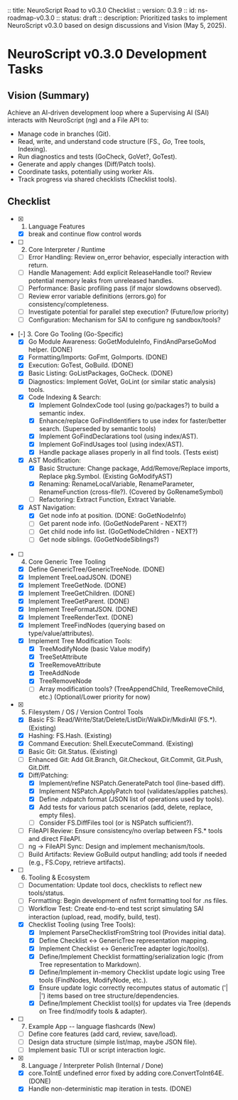 :: title: NeuroScript Road to v0.3.0 Checklist
:: version: 0.3.9
:: id: ns-roadmap-v0.3.0
:: status: draft
:: description: Prioritized tasks to implement NeuroScript v0.3.0 based on design discussions and Vision (May 5, 2025).

# NeuroScript v0.3.0 Development Tasks

## Vision (Summary)

Achieve an AI-driven development loop where a Supervising AI (SAI) interacts with NeuroScript (ng) and a File API to:
- Manage code in branches (Git).
- Read, write, and understand code structure (FS.*, Go*, Tree tools, Indexing).
- Run diagnostics and tests (GoCheck, GoVet?, GoTest).
- Generate and apply changes (Diff/Patch tools).
- Coordinate tasks, potentially using worker AIs.
- Track progress via shared checklists (Checklist tools).

## Checklist

- [x] 1. Language Features
    - [x] break and continue flow control words

- [ ] 2. Core Interpreter / Runtime
    - [ ] Error Handling: Review on_error behavior, especially interaction with return.
    - [ ] Handle Management: Add explicit ReleaseHandle tool? Review potential memory leaks from unreleased handles.
    - [ ] Performance: Basic profiling pass (if major slowdowns observed).
    - [ ] Review error variable definitions (errors.go) for consistency/completeness.
    - [ ] Investigate potential for parallel step execution? (Future/low priority)
    - [ ] Configuration: Mechanism for SAI to configure ng sandbox/tools?

- [-] 3. Core Go Tooling (Go-Specific)
    - [x] Go Module Awareness: GoGetModuleInfo, FindAndParseGoMod helper. (DONE)
    - [x] Formatting/Imports: GoFmt, GoImports. (DONE)
    - [x] Execution: GoTest, GoBuild. (DONE)
    - [x] Basic Listing: GoListPackages, GoCheck. (DONE)
    - [x] Diagnostics: Implement GoVet, GoLint (or similar static analysis) tools.
    - [x] Code Indexing & Search:
        - [x] Implement GoIndexCode tool (using go/packages?) to build a semantic index.
        - [x] Enhance/replace GoFindIdentifiers to use index for faster/better search. (Superseded by semantic tools)
        - [x] Implement GoFindDeclarations tool (using index/AST).
        - [x] Implement GoFindUsages tool (using index/AST).
        - [x] Handle package aliases properly in all find tools. (Tests exist)
    - [x] AST Modification:
        - [x] Basic Structure: Change package, Add/Remove/Replace imports, Replace pkg.Symbol. (Existing GoModifyAST)
        - [x] Renaming: RenameLocalVariable, RenameParameter, RenameFunction (cross-file?). (Covered by GoRenameSymbol)
        - [ ] Refactoring: Extract Function, Extract Variable.
    - [x] AST Navigation:
        - [x] Get node info at position. (DONE: GoGetNodeInfo)
        - [ ] Get parent node info. (GoGetNodeParent - NEXT?)
        - [ ] Get child node info list. (GoGetNodeChildren - NEXT?)
        - [ ] Get node siblings. (GoGetNodeSiblings?)

- [ ] 4. Core Generic Tree Tooling
    - [x] Define GenericTree/GenericTreeNode. (DONE)
    - [x] Implement TreeLoadJSON. (DONE)
    - [x] Implement TreeGetNode. (DONE)
    - [x] Implement TreeGetChildren. (DONE)
    - [x] Implement TreeGetParent. (DONE)
    - [x] Implement TreeFormatJSON. (DONE)
    - [x] Implement TreeRenderText. (DONE)
    - [x] Implement TreeFindNodes (querying based on type/value/attributes).
    - [x] Implement Tree Modification Tools:
        - [x] TreeModifyNode (basic Value modify)
        - [x] TreeSetAttribute
        - [x] TreeRemoveAttribute
        - [x] TreeAddNode
        - [x] TreeRemoveNode
        - [ ] Array modification tools? (TreeAppendChild, TreeRemoveChild, etc.) (Optional/Lower priority for now)

- [x] 5. Filesystem / OS / Version Control Tools
    - [x] Basic FS: Read/Write/Stat/Delete/ListDir/WalkDir/MkdirAll (FS.*). (Existing)
    - [x] Hashing: FS.Hash. (Existing)
    - [x] Command Execution: Shell.ExecuteCommand. (Existing)
    - [x] Basic Git: Git.Status. (Existing)
    - [ ] Enhanced Git: Add Git.Branch, Git.Checkout, Git.Commit, Git.Push, Git.Diff.
    - [x] Diff/Patching:
        - [x] Implement/refine NSPatch.GeneratePatch tool (line-based diff).
        - [x] Implement NSPatch.ApplyPatch tool (validates/applies patches).
        - [x] Define .ndpatch format (JSON list of operations used by tools).
        - [x] Add tests for various patch scenarios (add, delete, replace, empty files).
        - [ ] Consider FS.DiffFiles tool (or is NSPatch sufficient?).
    - [ ] FileAPI Review: Ensure consistency/no overlap between FS.* tools and direct FileAPI.
    - [ ] ng -> FileAPI Sync: Design and implement mechanism/tools.
    - [ ] Build Artifacts: Review GoBuild output handling; add tools if needed (e.g., FS.Copy, retrieve artifacts).

- [ ] 6. Tooling & Ecosystem
    - [ ] Documentation: Update tool docs, checklists to reflect new tools/status.
    - [ ] Formatting: Begin development of nsfmt formatting tool for .ns files.
    - [ ] Workflow Test: Create end-to-end test script simulating SAI interaction (upload, read, modify, build, test).
    - [x] Checklist Tooling (using Tree Tools):
        - [x] Implement ParseChecklistFromString tool (Provides initial data).
        - [x] Define Checklist <-> GenericTree representation mapping.
        - [x] Implement Checklist <-> GenericTree adapter logic/tool(s).
        - [x] Define/Implement Checklist formatting/serialization logic (from Tree representation to Markdown).
        - [x] Define/Implement in-memory Checklist update logic using Tree tools (FindNodes, ModifyNode, etc.).
        - [x] Ensure update logic correctly recomputes status of automatic ('| |') items based on tree structure/dependencies.
        - [x] Define/Implement Checklist tool(s) for updates via Tree (depends on Tree find/modify tools & adapter).

- [ ] 7. Example App -- language flashcards (New)
    - [ ] Define core features (add card, review, save/load).
    - [ ] Design data structure (simple list/map, maybe JSON file).
    - [ ] Implement basic TUI or script interaction logic.

- [x] 8. Language / Interpreter Polish (Internal / Done)
    - [x] core.ToIntE undefined error fixed by adding core.ConvertToInt64E. (DONE)
    - [x] Handle non-deterministic map iteration in tests. (DONE)